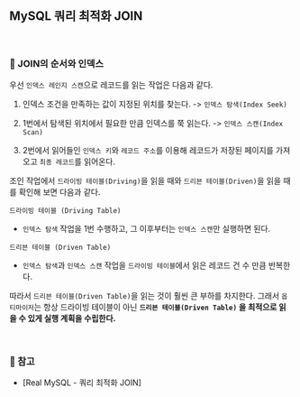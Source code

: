 ## MySQL 쿼리 최적화 JOIN

<br>

### :book: JOIN의 순서와 인덱스

우선 `인덱스 레인지 스캔`으로 레코드를 읽는 작업은 다음과 같다.

1. 인덱스 조건을 만족하는 값이 지정된 위치를 찾는다. -> `인덱스 탐색(Index Seek)`

2. 1번에서 탐색된 위치에서 필요한 만큼 인덱스를 쭉 읽는다. -> `인덱스 스캔(Index Scan)`

3. 2번에서 읽어들인 `인덱스 키`와 `레코드 주소`를 이용해 레코드가 저장된 페이지를 가져오고 `최종 레코드`를 읽어온다.

조인 작업에서 `드라이빙 테이블(Driving)`을 읽을 때와 `드리븐 테이블(Driven)`을 읽을 때를 확인해 보면 다음과 같다.

`드라이빙 테이블 (Driving Table)`

* `인덱스 탐색` 작업을 1번 수행하고, 그 이후부터는 `인덱스 스캔`만 실행하면 된다.

`드리븐 테이블 (Driven Table)`

* `인덱스 탐색`과 `인덱스 스캔` 작업을 `드라이빙 테이블`에서 읽은 레코드 건 수 만큼 반복한다.

따라서 `드리븐 테이블(Driven Table)`을 읽는 것이 훨씬 큰 부하를 차지한다. 그래서 `옵티마이저`는 항상 드라이빙 테이블이 아닌 **`드리븐 테이블(Driven Table)` 을 최적으로 읽을 수 있게 실행 계획을 수립한다.**

<br>

### :bookmark: 참고

* [Real MySQL - 쿼리 최적화 JOIN]